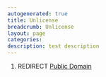 ```yaml
---
autogenerated: true
title: Unlicense
breadcrumb: Unlicense
layout: page
categories: 
description: test description
---
```


1.  REDIRECT [Public Domain](Public_Domain)
